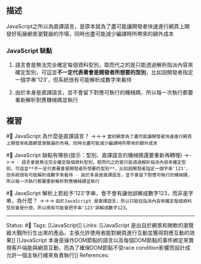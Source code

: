 
## 描述

JavaScript之所以為直譯語言，是原本就為了盡可能讓開發者快速進行網頁上開發好拓展網景瀏覽器的市場，同時也盡可能減少編譯時所帶來的額外成本


### JavaScript 缺點
1. 語言會是無法完全確定每個資料型別，取而代之的是只能透過解析指派內容來確定型別，可這並**不一定代表著會是開發者所想要的型別**，比如説開發者指定一個字串'123'，但系統很有可能解析成數字來看待

2. 由於本身是直譯語言，並不會留下對應可執行的機械碼，所以每一次執行都要重新解析對應機械碼並執行


## 複習
#🧠  JavaScript 為什麼是直譯語言？ ->->-> `當初網景為了盡可能讓開發者快速進行網頁上開發來拓展網景瀏覽器的市場，同時也盡可能減少編譯時所帶來的額外成本`
<!--SR:!2022-08-01,28,250-->


#🧠 JavaScript 缺點有哪些(提示：型別、直譯語言的機械碼還要重新再轉喔) ->->-> `- 語言會是無法完全確定每個資料型別，取而代之的是只能透過解析指派內容來確定型別，可這並**不一定代表著會是開發者所想要的型別**，比如説開發者指定一個字串'123'，但系統很有可能解析成數字來看待 - 由於本身是直譯語言，並不會留下對應可執行的機械碼，所以每一次執行都要重新解析對應機械碼並執行`
<!--SR:!2022-07-29,26,250-->


#🧠 JavaScript 解析上若給予'123'字串，會不會有讓他誤解成數字123，而非是字串，為什麼？ ->->-> `由於JavaScript 是直譯語言，所以只能從指派內容來確定每個資料型別會是什麼，所以很有可能會把字串'123'誤解成數字123。`
<!--SR:!2022-07-30,26,250-->


---
Status: #🌱 
Tags:
[[JavaScript]]
Links:
[[JavaScript 是出自於網景和微軟的瀏覽器大戰所衍生出來的產品，主張允許使用者能對網頁進行互動並獲得對應互動的效果]]
[[JavaScript 本身是操作DOM節點的語言以及每個DOM節點的事件綁定來實現客戶端能與網頁互動，而為了確保DOM節點不受race condition影響而設計成允許一個主執行緒來負責執行]]
References: